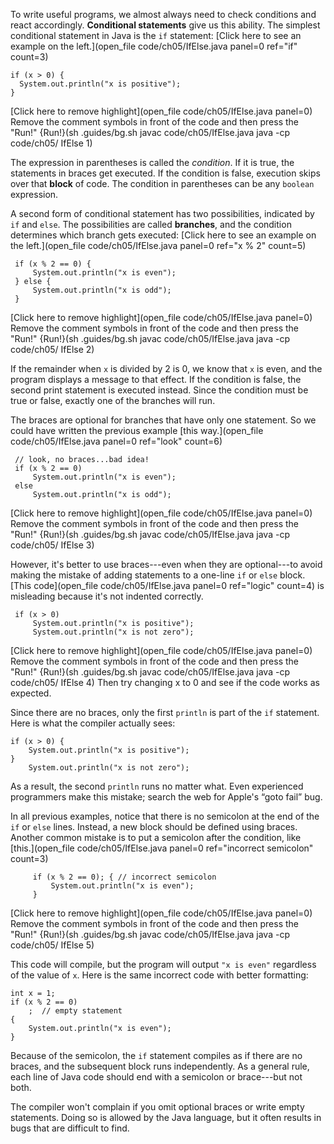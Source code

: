 To write useful programs, we almost always need to check conditions and react accordingly. **Conditional statements** give us this ability. The simplest conditional statement in Java is the `if` statement: [Click here to see an example on the left.](open_file code/ch05/IfElse.java panel=0 ref="if" count=3) 
```
if (x > 0) {
  System.out.println("x is positive");
}
```

[Click here to remove highlight](open_file code/ch05/IfElse.java panel=0)
Remove the comment symbols in front of the code and then press the "Run!"
{Run!}(sh .guides/bg.sh javac code/ch05/IfElse.java java -cp code/ch05/ IfElse 1)



The expression in parentheses is called the *condition*. If it is true, the statements in braces get executed. If the condition is false, execution skips over that **block** of code. The condition in parentheses can be any `boolean` expression.


A second form of conditional statement has two possibilities, indicated by `if` and `else`. The possibilities are called **branches**, and the condition determines which branch gets executed: [Click here to see an example on the left.](open_file code/ch05/IfElse.java panel=0 ref="x % 2" count=5) 
```
 if (x % 2 == 0) {
     System.out.println("x is even");
 } else {
     System.out.println("x is odd");
 }
```

[Click here to remove highlight](open_file code/ch05/IfElse.java panel=0)
Remove the comment symbols in front of the code and then press the "Run!"
{Run!}(sh .guides/bg.sh javac code/ch05/IfElse.java java -cp code/ch05/ IfElse 2)



If the remainder when `x` is divided by 2 is 0, we know that `x` is even, and the program displays a message to that effect. If the condition is false, the second print statement is executed instead. Since the condition must be true or false, exactly one of the branches will run.

The braces are optional for branches that have only one statement. So we could have written the previous example [this way.](open_file code/ch05/IfElse.java panel=0 ref="look" count=6) 

```
 // look, no braces...bad idea!
 if (x % 2 == 0)
     System.out.println("x is even");
 else
     System.out.println("x is odd");
```


[Click here to remove highlight](open_file code/ch05/IfElse.java panel=0)                 
Remove the comment symbols in front of the code and then press the "Run!"
{Run!}(sh .guides/bg.sh javac code/ch05/IfElse.java java -cp code/ch05/ IfElse 3)


However, it's better to use braces---even when they are optional---to avoid making the mistake of adding statements to a one-line `if` or `else` block. [This code](open_file code/ch05/IfElse.java panel=0 ref="logic" count=4) is misleading because it's not indented correctly.
```
 if (x > 0)
     System.out.println("x is positive");
     System.out.println("x is not zero");
```

[Click here to remove highlight](open_file code/ch05/IfElse.java panel=0)                 
Remove the comment symbols in front of the code and then press the "Run!"
{Run!}(sh .guides/bg.sh javac code/ch05/IfElse.java java -cp code/ch05/ IfElse 4) Then try changing x to 0 and see if the code works as expected. 


Since there are no braces, only the first `println` is part of the `if` statement. Here is what the compiler actually sees:

```code
if (x > 0) {
    System.out.println("x is positive");
}
    System.out.println("x is not zero");
```

As a result, the second `println` runs no matter what. Even experienced programmers make this mistake; search the web for Apple's “goto fail” bug.


In all previous examples, notice that there is no semicolon at the end of the `if` or `else` lines. Instead, a new block should be defined using braces. Another common mistake is to put a semicolon after the condition, like [this.](open_file code/ch05/IfElse.java panel=0 ref="incorrect semicolon" count=3)

```
     if (x % 2 == 0); { // incorrect semicolon
         System.out.println("x is even");
     }
```

[Click here to remove highlight](open_file code/ch05/IfElse.java panel=0)                 
Remove the comment symbols in front of the code and then press the "Run!"
{Run!}(sh .guides/bg.sh javac code/ch05/IfElse.java java -cp code/ch05/ IfElse 5)


This code will compile, but the program will output `"x is even"` regardless of the value of `x`. Here is the same incorrect code with better formatting:

```code
int x = 1;
if (x % 2 == 0)
    ;  // empty statement
{
    System.out.println("x is even");
}
```

Because of the semicolon, the `if` statement compiles as if there are no braces, and the subsequent block runs independently. As a general rule, each line of Java code should end with a semicolon or brace---but not both.

The compiler won't complain if you omit optional braces or write empty statements. Doing so is allowed by the Java language, but it often results in bugs that are difficult to find.